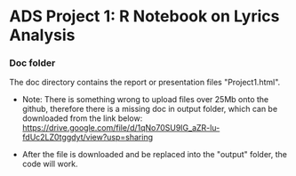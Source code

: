 # ADS Project 1:  R Notebook on Lyrics Analysis

### Doc folder

The doc directory contains the report or presentation files "Project1.html".

+ Note: There is something wrong to upload files over 25Mb onto the github, therefore there is a missing doc in output folder, which can be downloaded from the link below: https://drive.google.com/file/d/1qNo70SU9IG_aZR-lu-fdUc2LZ0tggdyt/view?usp=sharing

+ After the file is downloaded and be replaced into the "output" folder, the code will work.
